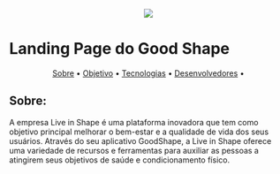 <p align="center">
<img loading="lazy" src="http://img.shields.io/static/v1?label=STATUS&message=%20CONCLUIDO&color=33a483&style=for-the-badge"/>
</p>

# Landing Page do Good Shape

<p align="center">
 <a href="#objetivo">Sobre</a> •
 <a href="#roadmap">Objetivo</a> • 
 <a href="#tecnologias">Tecnologias</a> • 
 <a href="#contribuicao">Desenvolvedores</a> • 
</p>

## Sobre:
A empresa Live in Shape é uma plataforma inovadora que tem como objetivo principal melhorar o bem-estar e a qualidade de vida dos seus usuários. Através do seu aplicativo GoodShape, a Live in Shape oferece uma variedade de recursos e ferramentas para auxiliar as pessoas a atingirem seus objetivos de saúde e condicionamento físico.
